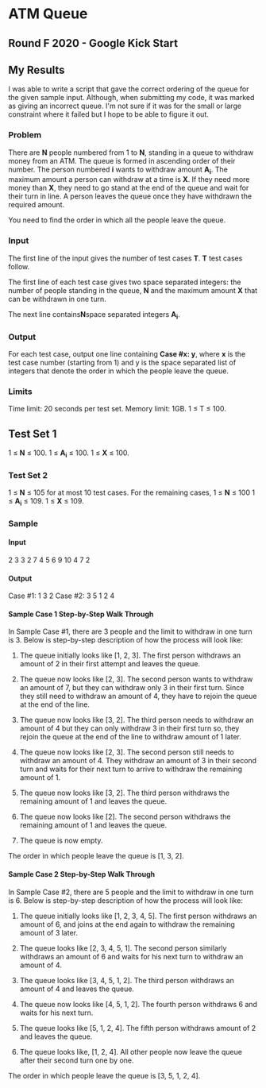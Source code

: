 # ATM Queue

## Round F 2020 - Google Kick Start

## My Results

I was able to write a script that gave the correct ordering of the queue for the given sample input. Although, when submitting my code, it was marked as giving an incorrect queue. I'm not sure if it was for the small or large constraint where it failed but I hope to be able to figure it out. 

### Problem

There are **N** people numbered from 1 to **N**, standing in a queue to withdraw money from an ATM. The queue is formed in ascending order of their number. The person numbered **i** wants to withdraw amount **A<sub>i</sub>**. The maximum amount a person can withdraw at a time is **X**. If they need more money than **X**, they need to go stand at the end of the queue and wait for their turn in line. A person leaves the queue once they have withdrawn the required amount.

You need to find the order in which all the people leave the queue.

### Input

The first line of the input gives the number of test cases **T**. **T** test cases follow.

The first line of each test case gives two space separated integers: the number of people standing in the queue, **N** and the maximum amount **X** that can be withdrawn in one turn.

The next line contains**N**space separated integers **A<sub>i</sub>**.

### Output

For each test case, output one line containing __Case #x: y__, where __x__ is the test case number (starting from 1) and y is the space separated list of integers that denote the order in which the people leave the queue.

### Limits 

Time limit: 20 seconds per test set.
Memory limit: 1GB.
1 ≤ T ≤ 100.

## Test Set 1

1 ≤ **N** ≤ 100.
1 ≤ **A<sub>i</sub>** ≤ 100.
1 ≤ **X** ≤ 100.

### Test Set 2

1 ≤ **N** ≤ 105 for at most 10 test cases. For the remaining cases, 1 ≤ **N** ≤ 100
1 ≤ **A<sub>i</sub>** ≤ 109.
1 ≤ **X** ≤ 109.

### Sample

#### Input

2
3 3
2 7 4
5 6
9 10 4 7 2

#### Output

Case #1: 1 3 2
Case #2: 3 5 1 2 4

#### Sample Case 1 Step-by-Step Walk Through

In Sample Case #1, there are 3 people and the limit to withdraw in one turn is 3. Below is step-by-step description of how the process will look like:

1. The queue initially looks like [1, 2, 3]. The first person withdraws an amount of 2 in their first attempt and leaves the queue.

2. The queue now looks like [2, 3]. The second person wants to withdraw an amount of 7, but they can withdraw only 3 in their first turn. Since they still need to withdraw an amount of 4, they have to rejoin the queue at the end of the line.

3. The queue now looks like [3, 2]. The third person needs to withdraw an amount of 4 but they can only withdraw 3 in their first turn so, they rejoin the queue at the end of the line to withdraw amount of 1 later.

4. The queue now looks like [2, 3]. The second person still needs to withdraw an amount of 4. They withdraw an amount of 3 in their second turn and waits for their next turn to arrive to withdraw the remaining amount of 1.

5. The queue now looks like [3, 2]. The third person withdraws the remaining amount of 1 and leaves the queue.

6. The queue now looks like [2]. The second person withdraws the remaining amount of 1 and leaves the queue.

7. The queue is now empty.

The order in which people leave the queue is [1, 3, 2].

#### Sample Case 2 Step-by-Step Walk Through

In Sample Case #2, there are 5 people and the limit to withdraw in one turn is 6. Below is step-by-step description of how the process will look like:

1. The queue initially looks like [1, 2, 3, 4, 5]. The first person withdraws an amount of 6, and joins at the end again to withdraw the remaining amount of 3 later.

2. The queue looks like [2, 3, 4, 5, 1]. The second person similarly withdraws an amount of 6 and waits for his next turn to withdraw an amount of 4.

3. The queue looks like [3, 4, 5, 1, 2]. The third person withdraws an amount of 4 and leaves the queue.

4. The queue now looks like [4, 5, 1, 2]. The fourth person withdraws 6 and waits for his next turn.

5. The queue looks like [5, 1, 2, 4]. The fifth person withdraws amount of 2 and leaves the queue.

6. The queue looks like, [1, 2, 4]. All other people now leave the queue after their second turn one by one.

The order in which people leave the queue is [3, 5, 1, 2, 4].
